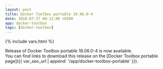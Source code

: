 ```yaml
---
layout: post
title: Docker Toolbox portable 18.06.0-4
date: 2018-07-27 00:12:00 +0200
app: docker-toolbox
tags: [docker-toolbox]
---
```

{% include vars.html %}

Release of Docker Toolbox portable 18.06.0-4 is now available.<br />
You can find links to download this release on the [Docker Toolbox portable page]({{ var_seo_url | append: '/app/docker-toolbox-portable' }}).